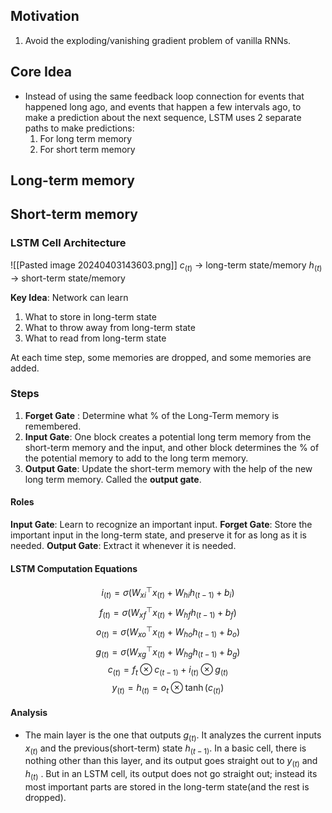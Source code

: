 ## Motivation
1. Avoid the exploding/vanishing gradient problem of vanilla RNNs.

## Core Idea
- Instead of using the same feedback loop connection for events that happened long ago, and events that happen a few intervals ago, to make a prediction about the next sequence,  LSTM uses 2 separate paths to make predictions:
  1. For long term memory
  2. For short term memory


## Long-term memory

## Short-term memory

### LSTM Cell Architecture
![[Pasted image 20240403143603.png]]
$c_{(t)}$ → long-term state/memory
$h_{(t)}$ → short-term state/memory

**Key Idea**: Network can learn
1. What to store in long-term state
2. What to throw away from long-term state
3. What to read from long-term state

At each time step, some memories are dropped, and some memories are added.

### Steps

1. **Forget Gate** : Determine what % of the Long-Term memory is remembered.
2. **Input Gate**: One block creates a potential long term memory from the short-term memory and the input,  and other block determines the % of the potential memory to add to the long term memory.
3. **Output Gate**: Update the short-term memory with the help of the new long term memory. Called the **output gate**.
#### Roles
**Input Gate**: Learn to recognize an important input.
**Forget Gate**: Store the important input in the long-term state, and preserve it for as long as it is needed.
**Output Gate**: Extract it whenever it is needed.

#### LSTM Computation Equations
$$i_{(t)} = \sigma(W_{xi}^\top x_{(t)} + W_{hi}h_{(t-1)}+b_i)$$
$$f_{(t)}= \sigma(W_{xf}^\top x_{(t)} + W_{hf}h_{(t-1)}+b_f)$$
$$o_{(t)}= \sigma(W_{xo}^\top x_{(t)} + W_{ho}h_{(t-1)}+b_o)$$
$$g_{(t)}= \sigma(W_{xg}^\top x_{(t)} + W_{hg}h_{(t-1)}+b_g)$$
$$c_{(t)} = f_{t} \otimes c_{(t-1)} + i_{(t)} \otimes g_{{(t)}}  $$
$$
y_{(t)} = h_{(t)} = o_{{t}} \otimes \tanh(c_{(t)})  
$$

#### Analysis
- The main layer is the one that outputs $g_{(t)}$. It analyzes the current inputs $x_{(t)}$ and the previous(short-term) state $h_{(t-1)}$. In a basic cell, there is nothing other than this layer, and its output goes straight out to $y_{(t)}$ and $h_{(t)}$ . But in an LSTM cell, its output does not go straight out; instead its most important parts are stored in the long-term state(and the rest is dropped).
